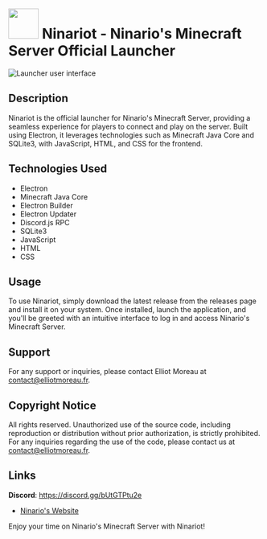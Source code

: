 # [<img src="https://ninario.fr/storage/img/nlogo.png" width="60"/>](https://ninario.fr/) Ninariot - Ninario's Minecraft Server Official Launcher

![Launcher user interface](https://github.com/cempack/NinariotUpdates/assets/73651345/ff189db6-04aa-499f-ba45-0edae1137a34)

## Description

Ninariot is the official launcher for Ninario's Minecraft Server, providing a seamless experience for players to connect and play on the server. Built using Electron, it leverages technologies such as Minecraft Java Core and SQLite3, with JavaScript, HTML, and CSS for the frontend.

## Technologies Used

- Electron
- Minecraft Java Core
- Electron Builder
- Electron Updater
- Discord.js RPC
- SQLite3
- JavaScript
- HTML
- CSS

## Usage

To use Ninariot, simply download the latest release from the releases page and install it on your system. Once installed, launch the application, and you'll be greeted with an intuitive interface to log in and access Ninario's Minecraft Server.

## Support

For any support or inquiries, please contact Elliot Moreau at [contact@elliotmoreau.fr](mailto:contact@elliotmoreau.fr).

## Copyright Notice

All rights reserved. Unauthorized use of the source code, including reproduction or distribution without prior authorization, is strictly prohibited. For any inquiries regarding the use of the code, please contact us at [contact@elliotmoreau.fr](mailto:contact@elliotmoreau.fr).

## Links
**Discord**: https://discord.gg/bUtGTPtu2e

- [Ninario's Website](https://ninario.fr)

Enjoy your time on Ninario's Minecraft Server with Ninariot!
